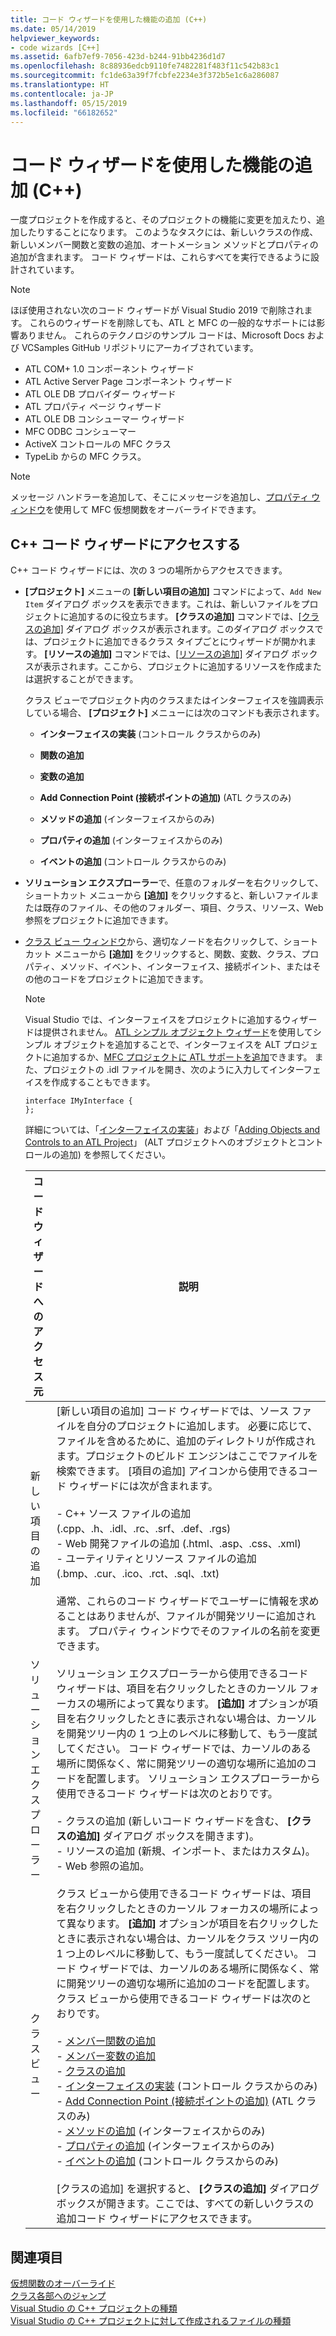 ```yaml
---
title: コード ウィザードを使用した機能の追加 (C++)
ms.date: 05/14/2019
helpviewer_keywords:
- code wizards [C++]
ms.assetid: 6afb7ef9-7056-423d-b244-91bb4236d1d7
ms.openlocfilehash: 8c88936edcb9110fe7482281f483f11c542b83c1
ms.sourcegitcommit: fc1de63a39f7fcbfe2234e3f372b5e1c6a286087
ms.translationtype: HT
ms.contentlocale: ja-JP
ms.lasthandoff: 05/15/2019
ms.locfileid: "66182652"
---
```

# <a name="adding-functionality-with-code-wizards-c"></a>コード ウィザードを使用した機能の追加 (C++)

一度プロジェクトを作成すると、そのプロジェクトの機能に変更を加えたり、追加したりすることになります。 このようなタスクには、新しいクラスの作成、新しいメンバー関数と変数の追加、オートメーション メソッドとプロパティの追加が含まれます。 コード ウィザードは、これらすべてを実行できるように設計されています。

> [!NOTE]
> ほぼ使用されない次のコード ウィザードが Visual Studio 2019 で削除されます。 これらのウィザードを削除しても、ATL と MFC の一般的なサポートには影響ありません。 これらのテクノロジのサンプル コードは、Microsoft Docs および VCSamples GitHub リポジトリにアーカイブされています。

- ATL COM+ 1.0 コンポーネント ウィザード
- ATL Active Server Page コンポーネント ウィザード
- ATL OLE DB プロバイダー ウィザード
- ATL プロパティ ページ ウィザード
- ATL OLE DB コンシューマー ウィザード
- MFC ODBC コンシューマー
- ActiveX コントロールの MFC クラス
- TypeLib からの MFC クラス。


> [!NOTE]
>  メッセージ ハンドラーを追加して、そこにメッセージを追加し、[プロパティ ウィンドウ](/visualstudio/ide/reference/properties-window)を使用して MFC 仮想関数をオーバーライドできます。

## <a name="accessing-c-code-wizards"></a>C++ コード ウィザードにアクセスする

C++ コード ウィザードには、次の 3 つの場所からアクセスできます。

- **[プロジェクト]** メニューの **[新しい項目の追加]** コマンドによって、`Add New Item` ダイアログ ボックスを表示できます。これは、新しいファイルをプロジェクトに追加するのに役立ちます。 **[クラスの追加]** コマンドでは、[[クラスの追加]](../ide/add-class-dialog-box.md) ダイアログ ボックスが表示されます。このダイアログ ボックスでは、プロジェクトに追加できるクラス タイプごとにウィザードが開かれます。 **[リソースの追加]** コマンドでは、[[リソースの追加]](../windows/add-resource-dialog-box.md) ダイアログ ボックスが表示されます。ここから、プロジェクトに追加するリソースを作成または選択することができます。

   クラス ビューでプロジェクト内のクラスまたはインターフェイスを強調表示している場合、 **[プロジェクト]** メニューには次のコマンドも表示されます。

   - **インターフェイスの実装** (コントロール クラスからのみ)

   - **関数の追加**

   - **変数の追加**

   - **Add Connection Point (接続ポイントの追加)** (ATL クラスのみ)

   - **メソッドの追加** (インターフェイスからのみ)

   - **プロパティの追加** (インターフェイスからのみ)

   - **イベントの追加** (コントロール クラスからのみ)

- **ソリューション エクスプローラー**で、任意のフォルダーを右クリックして、ショートカット メニューから **[追加]** をクリックすると、新しいファイルまたは既存のファイル、その他のフォルダー、項目、クラス、リソース、Web 参照をプロジェクトに追加できます。

- [クラス ビュー ウィンドウ](/visualstudio/ide/viewing-the-structure-of-code)から、適切なノードを右クリックして、ショートカット メニューから **[追加]** をクリックすると、関数、変数、クラス、プロパティ、メソッド、イベント、インターフェイス、接続ポイント、またはその他のコードをプロジェクトに追加できます。

   > [!NOTE]
   > Visual Studio では、インターフェイスをプロジェクトに追加するウィザードは提供されません。 [ATL シンプル オブジェクト ウィザード](../atl/reference/atl-simple-object-wizard.md)を使用してシンプル オブジェクトを追加することで、インターフェイスを ALT プロジェクトに追加するか、[MFC プロジェクトに ATL サポートを追加](../mfc/reference/adding-atl-support-to-your-mfc-project.md)できます。 また、プロジェクトの .idl ファイルを開き、次のように入力してインターフェイスを作成することもできます。

    ```IDL
    interface IMyInterface {
    };
    ```

   詳細については、「[インターフェイスの実装](../ide/implementing-an-interface-visual-cpp.md)」および「[Adding Objects and Controls to an ATL Project](../atl/reference/adding-objects-and-controls-to-an-atl-project.md)」 (ALT プロジェクトへのオブジェクトとコントロールの追加) を参照してください。

   |コード ウィザードへのアクセス元|説明|
   |-----------------------------|-----------------|
   |新しい項目の追加|[新しい項目の追加] コード ウィザードでは、ソース ファイルを自分のプロジェクトに追加します。 必要に応じて、ファイルを含めるために、追加のディレクトリが作成されます。プロジェクトのビルド エンジンはここでファイルを検索できます。 [項目の追加] アイコンから使用できるコード ウィザードには次が含まれます。<br /><br />- C++ ソース ファイルの追加 (.cpp、.h、.idl、.rc、.srf、.def、.rgs)<br />- Web 開発ファイルの追加 (.html、.asp、.css、.xml)<br />- ユーティリティとリソース ファイルの追加 (.bmp、.cur、.ico、.rct、.sql、.txt)<br /><br />通常、これらのコード ウィザードでユーザーに情報を求めることはありませんが、ファイルが開発ツリーに追加されます。 プロパティ ウィンドウでそのファイルの名前を変更できます。|
   |ソリューション エクスプローラー|ソリューション エクスプローラーから使用できるコード ウィザードは、項目を右クリックしたときのカーソル フォーカスの場所によって異なります。 **[追加]** オプションが項目を右クリックしたときに表示されない場合は、カーソルを開発ツリー内の 1 つ上のレベルに移動して、もう一度試してください。 コード ウィザードでは、カーソルのある場所に関係なく、常に開発ツリーの適切な場所に追加のコードを配置します。 ソリューション エクスプローラーから使用できるコード ウィザードは次のとおりです。<br /><br />- クラスの追加 (新しいコード ウィザードを含む、 **[クラスの追加]** ダイアログ ボックスを開きます)。<br />- リソースの追加 (新規、インポート、またはカスタム)。<br />- Web 参照の追加。|
   |クラス ビュー|クラス ビューから使用できるコード ウィザードは、項目を右クリックしたときのカーソル フォーカスの場所によって異なります。 **[追加]** オプションが項目を右クリックしたときに表示されない場合は、カーソルをクラス ツリー内の 1 つ上のレベルに移動して、もう一度試してください。 コード ウィザードでは、カーソルのある場所に関係なく、常に開発ツリーの適切な場所に追加のコードを配置します。 クラス ビューから使用できるコード ウィザードは次のとおりです。<br /><br />- [メンバー関数の追加](../ide/adding-a-member-function-visual-cpp.md)<br />- [メンバー変数の追加](../ide/adding-a-member-variable-visual-cpp.md)<br />- [クラスの追加](../ide/adding-a-class-visual-cpp.md)<br />- [インターフェイスの実装](../ide/implement-interface-wizard.md) (コントロール クラスからのみ)<br />- [Add Connection Point (接続ポイントの追加)](../ide/implement-connection-point-wizard.md) (ATL クラスのみ)<br />- [メソッドの追加](../ide/add-method-wizard.md) (インターフェイスからのみ)<br />- [プロパティの追加](../ide/names-add-property-wizard.md) (インターフェイスからのみ)<br />- [イベントの追加](../ide/add-event-wizard.md) (コントロール クラスからのみ)<br /><br />[クラスの追加] を選択すると、 **[クラスの追加]** ダイアログ ボックスが開きます。ここでは、すべての新しいクラスの追加コード ウィザードにアクセスできます。|

## <a name="see-also"></a>関連項目

[仮想関数のオーバーライド](../ide/overriding-a-virtual-function-visual-cpp.md)<br>
[クラス各部へのジャンプ](../ide/navigating-the-class-structure-visual-cpp.md)<br>
[Visual Studio の C++ プロジェクトの種類](../build/reference/visual-cpp-project-types.md)<br>
[Visual Studio の C++ プロジェクトに対して作成されるファイルの種類](../build/reference/file-types-created-for-visual-cpp-projects.md)
